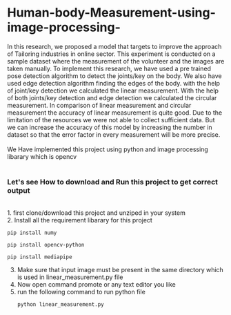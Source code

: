 # Human-body-Measurement-using-image-processing-
In this research, we proposed a model that targets to improve the approach of Tailoring industries in online sector. This experiment is conducted on a sample dataset where the measurement of the volunteer and the images are taken manually. To implement this research, we have used a pre trained pose detection algorithm to detect the joints/key on the body. We also have used edge detection algorithm finding the edges of the body. with the help of joint/key detection we calculated the linear measurement. With the help of both joints/key detection and edge detection we calculated the circular measurement. In comparison of linear measurement and circular measurement the accuracy of linear measurement is quite good. Due to the limitation of the resources we were not able to collect sufficient data. But we can increase the accuracy of this model by increasing the number in dataset so that the error factor in every measurement will be more precise.
<br><br>
We Have implemented this project using python and image processing libarary which is opencv <br>
<br>
<h3>Let's see How to download and Run this project to get correct output</h3><br>
1. first clone/download this project and unziped in your system<br>
2. Install all the requirement libarary for this project <br>
         <pre><code>pip install numy</code></pre>
         <pre><code>pip install opencv-python</code></pre>
         <pre><code>pip install mediapipe</code></pre>
       
3. Make sure that input image must be present in the same directory which is used in linear_measurement.py file
4. Now open command promote or any text editor you like
5. run the following command to run python file
      <pre><code>python linear_measurement.py</code></pre>
      
